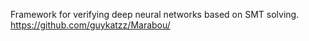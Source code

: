 Framework for verifying deep neural networks based on SMT solving.
https://github.com/guykatzz/Marabou/